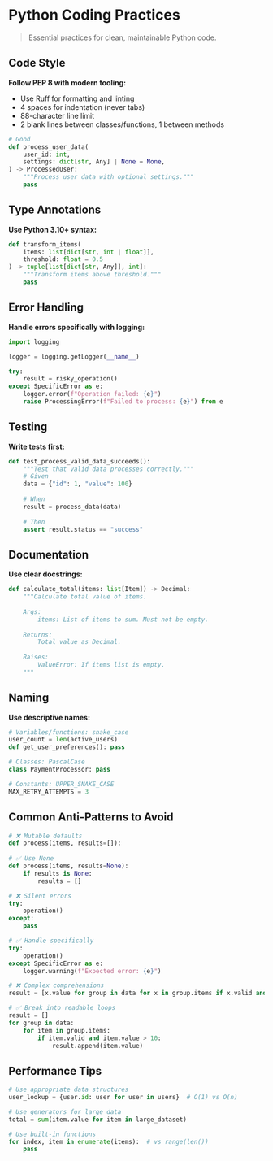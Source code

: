 # Python Coding Practices

> Essential practices for clean, maintainable Python code.

## Code Style

**Follow PEP 8 with modern tooling:**
- Use Ruff for formatting and linting
- 4 spaces for indentation (never tabs)
- 88-character line limit
- 2 blank lines between classes/functions, 1 between methods

```python
# Good
def process_user_data(
    user_id: int,
    settings: dict[str, Any] | None = None,
) -> ProcessedUser:
    """Process user data with optional settings."""
    pass
```

## Type Annotations

**Use Python 3.10+ syntax:**
```python
def transform_items(
    items: list[dict[str, int | float]], 
    threshold: float = 0.5
) -> tuple[list[dict[str, Any]], int]:
    """Transform items above threshold."""
    pass
```

## Error Handling

**Handle errors specifically with logging:**
```python
import logging

logger = logging.getLogger(__name__)

try:
    result = risky_operation()
except SpecificError as e:
    logger.error(f"Operation failed: {e}")
    raise ProcessingError(f"Failed to process: {e}") from e
```

## Testing

**Write tests first:**
```python
def test_process_valid_data_succeeds():
    """Test that valid data processes correctly."""
    # Given
    data = {"id": 1, "value": 100}
    
    # When 
    result = process_data(data)
    
    # Then
    assert result.status == "success"
```

## Documentation

**Use clear docstrings:**
```python
def calculate_total(items: list[Item]) -> Decimal:
    """Calculate total value of items.
    
    Args:
        items: List of items to sum. Must not be empty.
    
    Returns:
        Total value as Decimal.
        
    Raises:
        ValueError: If items list is empty.
    """
```

## Naming

**Use descriptive names:**
```python
# Variables/functions: snake_case
user_count = len(active_users)
def get_user_preferences(): pass

# Classes: PascalCase  
class PaymentProcessor: pass

# Constants: UPPER_SNAKE_CASE
MAX_RETRY_ATTEMPTS = 3
```

## Common Anti-Patterns to Avoid

```python
# ❌ Mutable defaults
def process(items, results=[]):
    
# ✅ Use None  
def process(items, results=None):
    if results is None:
        results = []

# ❌ Silent errors
try:
    operation()
except:
    pass

# ✅ Handle specifically
try:
    operation()
except SpecificError as e:
    logger.warning(f"Expected error: {e}")

# ❌ Complex comprehensions
result = [x.value for group in data for x in group.items if x.valid and x.value > 10]

# ✅ Break into readable loops
result = []
for group in data:
    for item in group.items:
        if item.valid and item.value > 10:
            result.append(item.value)
```

## Performance Tips

```python
# Use appropriate data structures
user_lookup = {user.id: user for user in users}  # O(1) vs O(n)

# Use generators for large data
total = sum(item.value for item in large_dataset)

# Use built-in functions
for index, item in enumerate(items):  # vs range(len())
    pass
```